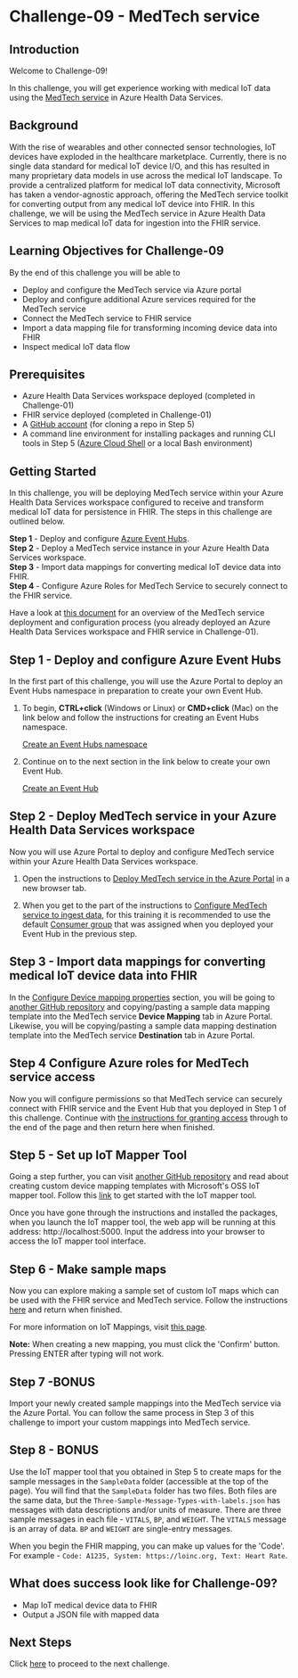 # Challenge-09 - MedTech service

## Introduction

Welcome to Challenge-09!

In this challenge, you will get experience working with medical IoT data using the [MedTech service](https://docs.microsoft.com/en-us/azure/healthcare-apis/iot/iot-connector-overview) in Azure Health Data Services.

## Background

With the rise of wearables and other connected sensor technologies, IoT devices have exploded in the healthcare marketplace. Currently, there is no single data standard for medical IoT device I/O, and this has resulted in many proprietary data models in use across the medical IoT landscape. To provide a centralized platform for medical IoT data connectivity, Microsoft has taken a vendor-agnostic approach, offering the MedTech service toolkit for converting output from any medical IoT device into FHIR. In this challenge, we will be using the MedTech service in Azure Health Data Services to map medical IoT data for ingestion into the FHIR service.

## Learning Objectives for Challenge-09
By the end of this challenge you will be able to

- Deploy and configure the MedTech service via Azure portal
- Deploy and configure additional Azure services required for the MedTech service
- Connect the MedTech service to FHIR service
- Import a data mapping file for transforming incoming device data into FHIR
- Inspect medical IoT data flow

## Prerequisites 
+ Azure Health Data Services workspace deployed (completed in Challenge-01)
+ FHIR service deployed (completed in Challenge-01)
+ A [GitHub account](https://github.com/signup) (for cloning a repo in Step 5)
+ A command line environment for installing packages and running CLI tools in Step 5 ([Azure Cloud Shell](https://docs.microsoft.com/en-us/azure/cloud-shell/overview) or a local Bash environment)  


## Getting Started 
In this challenge, you will be deploying MedTech service within your Azure Health Data Services workspace configured to receive and transform medical IoT data for persistence in FHIR. The steps in this challenge are outlined below.

**Step 1** - Deploy and configure [Azure Event Hubs](https://docs.microsoft.com/en-us/azure/event-hubs/event-hubs-about).  
**Step 2** - Deploy a MedTech service instance in your Azure Health Data Services workspace.  
**Step 3** - Import data mappings for converting medical IoT device data into FHIR.  
**Step 4** - Configure Azure Roles for MedTech Service to securely connect to the FHIR service.  

Have a look at [this document](https://docs.microsoft.com/en-us/azure/healthcare-apis/iot/get-started-with-iot) for an overview of the MedTech service deployment and configuration process (you already deployed an Azure Health Data Services workspace and FHIR service in Challenge-01).

## Step 1 - Deploy and configure Azure Event Hubs
In the first part of this challenge, you will use the Azure Portal to deploy an Event Hubs namespace in preparation to create your own Event Hub.

1. To begin, **CTRL+click** (Windows or Linux) or **CMD+click** (Mac) on the link below and follow the instructions for creating an Event Hubs namespace.

    [Create an Event Hubs namespace](https://docs.microsoft.com/en-us/azure/event-hubs/event-hubs-create#create-an-event-hubs-namespace)

2. Continue on to the next section in the link below to create your own Event Hub.

    [Create an Event Hub](https://docs.microsoft.com/en-us/azure/event-hubs/event-hubs-create#create-an-event-hub)

## Step 2 - Deploy MedTech service in your Azure Health Data Services workspace 
Now you will use Azure Portal to deploy and configure MedTech service within your Azure Health Data Services workspace.

1. Open the instructions to [Deploy MedTech service in the Azure Portal](https://docs.microsoft.com/en-us/azure/healthcare-apis/iot/deploy-iot-connector-in-azure) in a new browser tab. 

2. When you get to the part of the instructions to [Configure MedTech service to ingest data](https://docs.microsoft.com/en-us/azure/healthcare-apis/iot/deploy-iot-connector-in-azure#configure-medtech-service-to-ingest-data), for this training it is recommended to use the default [Consumer group](https://docs.microsoft.com/en-us/azure/event-hubs/event-hubs-features#consumer-groups) that was assigned when you deployed your Event Hub in the previous step. 

## Step 3 - Import data mappings for converting medical IoT device data into FHIR

In the [Configure Device mapping properties](https://docs.microsoft.com/en-us/azure/healthcare-apis/iot/deploy-iot-connector-in-azure#configure-device-mapping-properties) section, you will be going to [another GitHub repository](https://github.com/microsoft/iomt-fhir/blob/main/docs/Configuration.md#device-content-mapping) and copying/pasting a sample data mapping template into the MedTech service **Device Mapping** tab in Azure Portal. Likewise, you will be copying/pasting a sample data mapping destination template into the MedTech service **Destination** tab in Azure Portal. 

## Step 4 Configure Azure roles for MedTech service access

Now you will configure permissions so that MedTech service can securely connect with FHIR service and the Event Hub that you deployed in Step 1 of this challenge. Continue with [the instructions for granting access](https://docs.microsoft.com/en-us/azure/healthcare-apis/iot/deploy-iot-connector-in-azure#granting-medtech-service-access) through to the end of the page and then return here when finished.

## Step 5 - Set up IoT Mapper Tool

Going a step further, you can visit [another GitHub repository](https://github.com/microsoft/iomt-fhir/tree/main/tools/data-mapper) and read about creating custom device mapping templates with Microsoft's OSS IoT mapper tool. Follow this [link](https://github.com/microsoft/iomt-fhir/tree/master/tools/data-mapper#getting-started) to get started with the IoT mapper tool.

Once you have gone through the instructions and installed the packages, when you launch the IoT mapper tool, the web app will be running at this address: http://localhost:5000. Input the address into your browser to access the IoT mapper tool interface.

## Step 6 - Make sample maps

Now you can explore making a sample set of custom IoT maps which can be used with the FHIR service and MedTech service. Follow the instructions [here](https://github.com/microsoft/iomt-fhir/tree/master/tools/data-mapper#how-to-make-mappings) and return when finished.

For more information on IoT Mappings, visit [this page](https://github.com/microsoft/iomt-fhir/blob/master/docs/Configuration.md).

__Note:__ When creating a new mapping, you must click the 'Confirm' button. Pressing ENTER after typing will not work.

## Step 7 -BONUS

Import your newly created sample mappings into the MedTech service via the Azure Portal. You can follow the same process in Step 3 of this challenge to import your custom mappings into MedTech service.

## Step 8 - BONUS

Use the IoT mapper tool that you obtained in Step 5 to create maps for the sample messages in the `SampleData` folder (accessible at the top of the page). You will find that the `SampleData` folder has two files. Both files are the same data, but the `Three-Sample-Message-Types-with-labels.json` has messages with data descriptions and/or units of measure. There are three sample messages in each file - `VITALS`, `BP`, and `WEIGHT`. The `VITALS` message is an array of data. `BP` and `WEIGHT` are single-entry messages. 

When you begin the FHIR mapping, you can make up values for the 'Code'. For example - `Code: A1235, System: https://loinc.org, Text: Heart Rate`.

## What does success look like for Challenge-09?
+ Map IoT medical device data to FHIR
+ Output a JSON file with mapped data

## Next Steps

Click [here](<../Challenge-10 - Optional - FhirBlaze (Blazor app dev + FHIR)/ReadMe.md>) to proceed to the next challenge.
